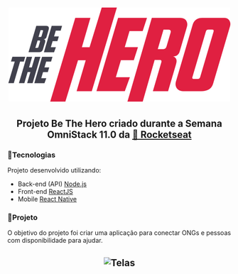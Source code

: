 <h1 align="center">
    <img src='https://github.com/alan-ar/be-the-hero/blob/master/frontend/src/assets/logo.svg' alt='Be The Hero' />
</h1>
<h2 align="center">
    Projeto Be The Hero criado durante a Semana OmniStack 11.0 da <a href='https://rocketseat.com.br/'>🚀 Rocketseat</a>
</h2>
<h3>
    📌Tecnologias
</h3>
<p>Projeto desenvolvido utilizando:</p>
<ul>
    <li>Back-end (API) <a href='https://nodejs.org/en/'>Node.js</a></li>
    <li>Front-end <a href='https://reactjs.org'>ReactJS</a></li>
    <li>Mobile <a href='https://facebook.github.io/react-native/'>React Native</a></li>
</ul>
<h3>
    📌Projeto
</h3>
<p>O objetivo do projeto foi criar uma aplicação para conectar ONGs e pessoas com disponibilidade para ajudar.</p>
<h2 align="center">
    <img src='https://github.com/fariasmateuss/BeTheHero/raw/master/.github/bethehero.png' alt='Telas' />
</h2>
